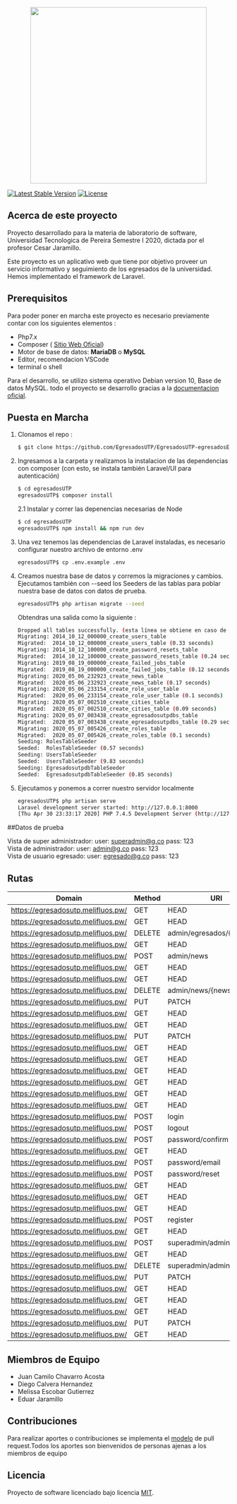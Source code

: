 <p align="center"><img src="https://res.cloudinary.com/dtfbvvkyp/image/upload/v1566331377/laravel-logolockup-cmyk-red.svg" width="400"></p>
<a href="https://packagist.org/packages/laravel/framework"><img src="https://poser.pugx.org/laravel/framework/v/stable.svg" alt="Latest Stable Version"></a>
<a href="https://packagist.org/packages/laravel/framework"><img src="https://poser.pugx.org/laravel/framework/license.svg" alt="License"></a>
</p>

## Acerca de este proyecto

Proyecto desarrollado para la materia de laboratorio de software, Universidad Tecnologica de Pereira Semestre I 2020, dictada por el profesor Cesar Jaramillo.

Este proyecto es un aplicativo web que tiene por objetivo proveer un servicio informativo y seguimiento de los egresados de la universidad. Hemos implementado el framework de Laravel. 

## Prerequisitos

Para poder poner en marcha este proyecto es necesario previamente contar con los siguientes elementos : 

- Php7.x 
- Composer ( [Sitio Web Oficial](https://getcomposer.org/))
- Motor de base de datos: **MariaDB** o **MySQL**
- Editor, recomendacion VSCode
- terminal o shell 

Para el desarrollo, se utilizo sistema operativo Debian version 10, Base de datos MySQL. todo el proyecto 
se desarrollo gracias a la [documentacion oficial](https://laravel.com/docs). 

## Puesta en Marcha
1. Clonamos el repo : 
    ```sh
    $ git clone https://github.com/EgresadosUTP/EgresadosUTP-egresadosExperimental-
    ```
2. Ingresamos a la carpeta y realizamos la instalacion de las dependencias con composer (con esto, se instala también Laravel/UI para autenticación)
    ```sh
    $ cd egresadosUTP 
    egresadosUTP$ composer install
    ```

    2.1 Instalar y correr las depenencias necesarias de Node
    ```sh
    $ cd egresadosUTP 
    egresadosUTP$ npm install && npm run dev
    ```
    
3. Una vez tenemos las dependencias de Laravel instaladas, es necesario configurar nuestro archivo de entorno .env 
    ```sh
    egresadosUTP$ cp .env.example .env
    ```

4. Creamos nuestra base de datos y corremos la migraciones y cambios. Ejecutamos también con --seed los Seeders de las tablas para poblar nuestra base de datos con datos de prueba.
    ```sh
    egresadosUTP$ php artisan migrate --seed
    ```
    Obtendras una salida como la siguiente : 
    ```sh
    Dropped all tables successfully. (esta línea se obtiene en caso de ejecutar php artisan migrate:fresh --seed)
    Migrating: 2014_10_12_000000_create_users_table
    Migrated:  2014_10_12_000000_create_users_table (0.33 seconds)
    Migrating: 2014_10_12_100000_create_password_resets_table
    Migrated:  2014_10_12_100000_create_password_resets_table (0.24 seconds)
    Migrating: 2019_08_19_000000_create_failed_jobs_table
    Migrated:  2019_08_19_000000_create_failed_jobs_table (0.12 seconds)
    Migrating: 2020_05_06_232923_create_news_table
    Migrated:  2020_05_06_232923_create_news_table (0.17 seconds)
    Migrating: 2020_05_06_233154_create_role_user_table
    Migrated:  2020_05_06_233154_create_role_user_table (0.1 seconds)
    Migrating: 2020_05_07_002510_create_cities_table
    Migrated:  2020_05_07_002510_create_cities_table (0.09 seconds)
    Migrating: 2020_05_07_003438_create_egresadosutpdbs_table
    Migrated:  2020_05_07_003438_create_egresadosutpdbs_table (0.29 seconds)
    Migrating: 2020_05_07_005426_create_roles_table
    Migrated:  2020_05_07_005426_create_roles_table (0.1 seconds)
    Seeding: RolesTableSeeder
    Seeded:  RolesTableSeeder (0.57 seconds)
    Seeding: UsersTableSeeder
    Seeded:  UsersTableSeeder (9.83 seconds)
    Seeding: EgresadosutpdbTableSeeder
    Seeded:  EgresadosutpdbTableSeeder (0.85 seconds)

    ```
5. Ejecutamos y ponemos a correr nuestro servidor localmente
    ```sh
    egresadosUTP$ php artisan serve 
    Laravel development server started: http://127.0.0.1:8000
    [Thu Apr 30 23:33:17 2020] PHP 7.4.5 Development Server (http://127.0.0.1:8000) started
    ```
##Datos de prueba 

Vista de super administrador: user: superadmin@g.co pass: 123 </br>
Vista de administrador: user: admin@g.co pass: 123 </br>
Vista de usuario egresado: user: egresado@g.co pass: 123 </br>

## Rutas


| Domain | Method    | URI                               | Name                      | Action                                                                 | Middleware              |
|--------|-----------|-----------------------------------|---------------------------|------------------------------------------------------------------------|-------------------------|
|https://egresadosutp.melifluos.pw/| GET|HEAD  | /                                 |                           | Closure                                                                | web                     |
|https://egresadosutp.melifluos.pw/| GET|HEAD  | admin/egresados                   | admin.egresados.index     | App\Http\Controllers\Admin\EgresadosController@index                   | web,can:manageEgresados |
|https://egresadosutp.melifluos.pw/| DELETE    | admin/egresados/{egresado}        | admin.egresados.destroy   | App\Http\Controllers\Admin\EgresadosController@destroy                 | web,can:manageEgresados |
|https://egresadosutp.melifluos.pw/| GET|HEAD  | admin/egresados/{egresado}        | admin.egresados.show      | App\Http\Controllers\Admin\EgresadosController@show                    | web,can:manageEgresados |
|https://egresadosutp.melifluos.pw/| POST      | admin/news                        | admin.news.store          | App\Http\Controllers\Admin\NewsController@store                        | web,can:manageEgresados |
|https://egresadosutp.melifluos.pw/| GET|HEAD  | admin/news                        | admin.news.index          | App\Http\Controllers\Admin\NewsController@index                        | web,can:manageEgresados |
|https://egresadosutp.melifluos.pw/| GET|HEAD  | admin/news/create                 | admin.news.create         | App\Http\Controllers\Admin\NewsController@create                       | web,can:manageEgresados |
|https://egresadosutp.melifluos.pw/| DELETE    | admin/news/{news}                 | admin.news.destroy        | App\Http\Controllers\Admin\NewsController@destroy                      | web,can:manageEgresados |
|https://egresadosutp.melifluos.pw/| PUT|PATCH | admin/news/{news}                 | admin.news.update         | App\Http\Controllers\Admin\NewsController@update                       | web,can:manageEgresados |
|https://egresadosutp.melifluos.pw/| GET|HEAD  | admin/news/{news}                 | admin.news.show           | App\Http\Controllers\Admin\NewsController@show                         | web,can:manageEgresados |
|https://egresadosutp.melifluos.pw/| GET|HEAD  | admin/news/{news}/edit            | admin.news.edit           | App\Http\Controllers\Admin\NewsController@edit                         | web,can:manageEgresados |
|https://egresadosutp.melifluos.pw/| PUT|PATCH | admin/profile/{profile}           | admin.profile.update      | App\Http\Controllers\Admin\ProfileController@update                    | web,can:manageEgresados |
|https://egresadosutp.melifluos.pw/| GET|HEAD  | admin/profile/{profile}           | admin.profile.show        | App\Http\Controllers\Admin\ProfileController@show                      | web,can:manageEgresados |
|https://egresadosutp.melifluos.pw/| GET|HEAD  | admin/profile/{profile}/edit      | admin.profile.edit        | App\Http\Controllers\Admin\ProfileController@edit                      | web,can:manageEgresados |
|https://egresadosutp.melifluos.pw/| GET|HEAD  | api/user                          |                           | Closure                                                                | api,auth:api            |
|https://egresadosutp.melifluos.pw/| GET|HEAD  | contacto                          | contacto                  | App\Http\Controllers\ContactController@contacto                        | web                     |
|https://egresadosutp.melifluos.pw/| GET|HEAD  | home                              | home                      | App\Http\Controllers\HomeController@index                              | web,auth                |
|https://egresadosutp.melifluos.pw/| GET|HEAD  | login                             | login                     | App\Http\Controllers\Auth\LoginController@showLoginForm                | web,guest               |
|https://egresadosutp.melifluos.pw/| POST      | login                             |                           | App\Http\Controllers\Auth\LoginController@login                        | web,guest               |
|https://egresadosutp.melifluos.pw/| POST      | logout                            | logout                    | App\Http\Controllers\Auth\LoginController@logout                       | web                     |
|https://egresadosutp.melifluos.pw/| POST      | password/confirm                  |                           | App\Http\Controllers\Auth\ConfirmPasswordController@confirm            | web,auth                |
|https://egresadosutp.melifluos.pw/| GET|HEAD  | password/confirm                  | password.confirm          | App\Http\Controllers\Auth\ConfirmPasswordController@showConfirmForm    | web,auth                |
|https://egresadosutp.melifluos.pw/| POST      | password/email                    | password.email            | App\Http\Controllers\Auth\ForgotPasswordController@sendResetLinkEmail  | web                     |
|https://egresadosutp.melifluos.pw/| POST      | password/reset                    | password.update           | App\Http\Controllers\Auth\ResetPasswordController@reset                | web                     |
|https://egresadosutp.melifluos.pw/| GET|HEAD  | password/reset                    | password.request          | App\Http\Controllers\Auth\ForgotPasswordController@showLinkRequestForm | web                     |
|https://egresadosutp.melifluos.pw/| GET|HEAD  | password/reset/{token}            | password.reset            | App\Http\Controllers\Auth\ResetPasswordController@showResetForm        | web                     |
|https://egresadosutp.melifluos.pw/| GET|HEAD  | register                          | register                  | App\Http\Controllers\Auth\RegisterController@showRegistrationForm      | web,guest               |
|https://egresadosutp.melifluos.pw/| POST      | register                          |                           | App\Http\Controllers\Auth\RegisterController@register                  | web,guest               |
|https://egresadosutp.melifluos.pw/| GET|HEAD  | superadmin/admins                 | superadmin.admins.index   | App\Http\Controllers\SuperAdmin\AdminController@index                  | web,can:manageAdmins    |
|https://egresadosutp.melifluos.pw/| POST      | superadmin/admins                 | superadmin.admins.store   | App\Http\Controllers\SuperAdmin\AdminController@store                  | web,can:manageAdmins    |
|https://egresadosutp.melifluos.pw/| GET|HEAD  | superadmin/admins/create          | superadmin.admins.create  | App\Http\Controllers\SuperAdmin\AdminController@create                 | web,can:manageAdmins    |
|https://egresadosutp.melifluos.pw/| DELETE    | superadmin/admins/{admin}         | superadmin.admins.destroy | App\Http\Controllers\SuperAdmin\AdminController@destroy                | web,can:manageAdmins    |
|https://egresadosutp.melifluos.pw/| PUT|PATCH | superadmin/admins/{admin}         | superadmin.admins.update  | App\Http\Controllers\SuperAdmin\AdminController@update                 | web,can:manageAdmins    |
|https://egresadosutp.melifluos.pw/| GET|HEAD  | superadmin/admins/{admin}         | superadmin.admins.show    | App\Http\Controllers\SuperAdmin\AdminController@show                   | web,can:manageAdmins    |
|https://egresadosutp.melifluos.pw/| GET|HEAD  | superadmin/admins/{admin}/edit    | superadmin.admins.edit    | App\Http\Controllers\SuperAdmin\AdminController@edit                   | web,can:manageAdmins    |
|https://egresadosutp.melifluos.pw/| GET|HEAD  | superadmin/profile                | superadmin.profile.index  | App\Http\Controllers\SuperAdmin\ProfileController@index                | web,can:manageAdmins    |
|https://egresadosutp.melifluos.pw/| PUT|PATCH | superadmin/profile/{profile}      | superadmin.profile.update | App\Http\Controllers\SuperAdmin\ProfileController@update               | web,can:manageAdmins    |
|https://egresadosutp.melifluos.pw/| GET|HEAD  | superadmin/profile/{profile}/edit | superadmin.profile.edit   | App\Http\Controllers\SuperAdmin\ProfileController@edit                 | web,can:manageAdmins    |


## Miembros de Equipo 

- Juan Camilo Chavarro Acosta
- Diego Calvera Hernandez
- Melissa Escobar Gutierrez
- Eduar Jaramillo 

## Contribuciones

Para realizar aportes o contribuciones se implementa el [modelo](https://tighten.co/blog/adding-commits-to-a-pull-request/) de pull request.Todos los aportes son bienvenidos de personas 
ajenas a los miembros de equipo


## Licencia

Proyecto de software licenciado bajo licencia [MIT](https://opensource.org/licenses/MIT).
